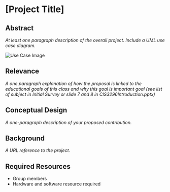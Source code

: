 # [Project Title]

## Abstract
_At least one paragraph description of the overall project. Include a UML use case diagram._ 

![Use Case Image](StellaOwl_PayStation.png)

## Relevance
_A one paragraph explanation of how the proposal is linked to the educational goals of this class and why this goal is important goal (see list of subject in Initial Survey or slide 7 and 8 in CIS3296Introduction.pptx)_

## Conceptual Design
_A one-paragraph description of your proposed contribution._

## Background
_A URL reference to the project._

## Required Resources
- Group members
- Hardware and software resource required
